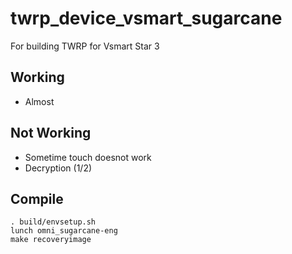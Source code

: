 # twrp_device_vsmart_sugarcane

For building TWRP for Vsmart Star 3

## Working

- Almost

## Not Working

- Sometime touch doesnot work
- Decryption (1/2)

## Compile

```
. build/envsetup.sh
lunch omni_sugarcane-eng
make recoveryimage
```

